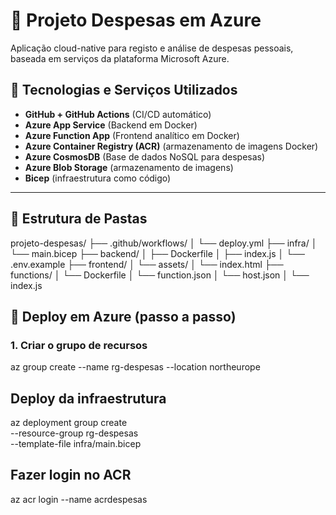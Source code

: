 # 💸 Projeto Despesas em Azure

Aplicação cloud-native para registo e análise de despesas pessoais, baseada em serviços da plataforma Microsoft Azure.

## 🔧 Tecnologias e Serviços Utilizados

- **GitHub + GitHub Actions** (CI/CD automático)
- **Azure App Service** (Backend em Docker)
- **Azure Function App** (Frontend analítico em Docker)
- **Azure Container Registry (ACR)** (armazenamento de imagens Docker)
- **Azure CosmosDB** (Base de dados NoSQL para despesas)
- **Azure Blob Storage** (armazenamento de imagens)
- **Bicep** (infraestrutura como código)

---

## 📁 Estrutura de Pastas

projeto-despesas/
├── .github/workflows/
│ └── deploy.yml
├── infra/
│ └── main.bicep
├── backend/
│ ├── Dockerfile
│ ├── index.js
│ └── .env.example
├── frontend/
│ └── assets/
│ └── index.html
├── functions/
│ └── Dockerfile
│ └── function.json
│ └── host.json
│ └── index.js

## 🚀 Deploy em Azure (passo a passo)

### 1. Criar o grupo de recursos

az group create --name rg-despesas --location northeurope

## Deploy da infraestrutura

az deployment group create \
  --resource-group rg-despesas \
  --template-file infra/main.bicep


## Fazer login no ACR

az acr login --name acrdespesas


